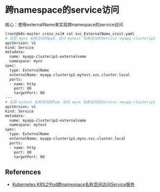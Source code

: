 # 跨namespace的service访问







核心：使用externalName来实现跨namespace的service访问

```bash
[root@k8s-master cross_ns]# cat svc_ExternalName_visit.yaml 
# 实现 myns 名称空间的pod，访问 mytest 名称空间的Service：myapp-clusterip2
apiVersion: v1
kind: Service
metadata:
  name: myapp-clusterip1-externalname
  namespace: myns
spec:
  type: ExternalName
  externalName: myapp-clusterip2.mytest.svc.cluster.local
  ports:
  - name: http
    port: 80
    targetPort: 80
---
# 实现 mytest 名称空间的Pod，访问 myns 名称空间的Service：myapp-clusterip1
apiVersion: v1
kind: Service
metadata:
  name: myapp-clusterip2-externalname
  namespace: mytest
spec:
  type: ExternalName
  externalName: myapp-clusterip1.myns.svc.cluster.local
  ports:
  - name: http
    port: 80
    targetPort: 80
```





## References

- [Kubernetes K8S之Pod跨namespace名称空间访问Service服务](https://cloud.tencent.com/developer/article/1718427)

